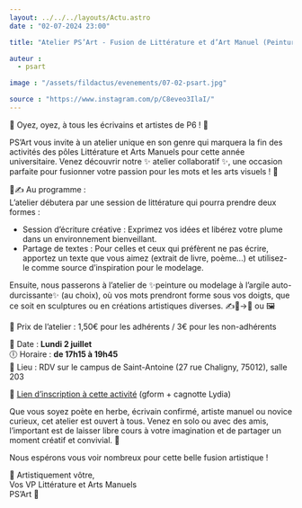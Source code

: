 ```yaml
---
layout: ../../../layouts/Actu.astro
date : "02-07-2024 23:00"

title: "Atelier PS’Art - Fusion de Littérature et d’Art Manuel (Peinture ou Modelage à l’argile auto-durcissante"

auteur :
  - psart

image : "/assets/fildactus/evenements/07-02-psart.jpg"

source : "https://www.instagram.com/p/C8eveo3IlaI/"
---
```


📣 Oyez, oyez, à tous les écrivains et artistes de P6 ! 🦜

PS’Art vous invite à un atelier unique en son genre qui marquera la fin des activités des pôles Littérature et Arts Manuels pour cette année universitaire. Venez découvrir notre ✨ atelier collaboratif ✨, une occasion parfaite pour fusionner votre passion pour les mots et les arts visuels ! 🌟

📝✍️ Au programme :  
L’atelier débutera par une session de littérature qui pourra prendre deux formes :  
- Session d’écriture créative : Exprimez vos idées et libérez votre plume dans un environnement bienveillant.  
- Partage de textes : Pour celles et ceux qui préfèrent ne pas écrire, apportez un texte que vous aimez (extrait de livre, poème...) et utilisez-le comme source d’inspiration pour le modelage.

Ensuite, nous passerons à l’atelier de ✨peinture ou modelage à l’argile auto-durcissante✨ (au choix), où vos mots prendront forme sous vos doigts, que ce soit en sculptures ou en créations artistiques diverses. ✍️💭→🗿 ou 🖼️

💸 Prix de l’atelier : 1,50€ pour les adhérents / 3€ pour les non-adhérents

📅 Date : __Lundi 2 juillet__  
🕕 Horaire : __de 17h15 à 19h45__  
📍 Lieu : RDV sur le campus de Saint-Antoine (27 rue Chaligny, 75012), salle 203

🔗 [Lien d’inscription à cette activité](https://forms.gle/hYHP9x8ALyMGfwE19) (gform + cagnotte Lydia)

Que vous soyez poète en herbe, écrivain confirmé, artiste manuel ou novice curieux, cet atelier est ouvert à tous. Venez en solo ou avec des amis, l’important est de laisser libre cours à votre imagination et de partager un moment créatif et convivial. 🤩

Nous espérons vous voir nombreux pour cette belle fusion artistique !

🎨 Artistiquement vôtre,  
Vos VP Littérature et Arts Manuels  
PS’Art 🦜